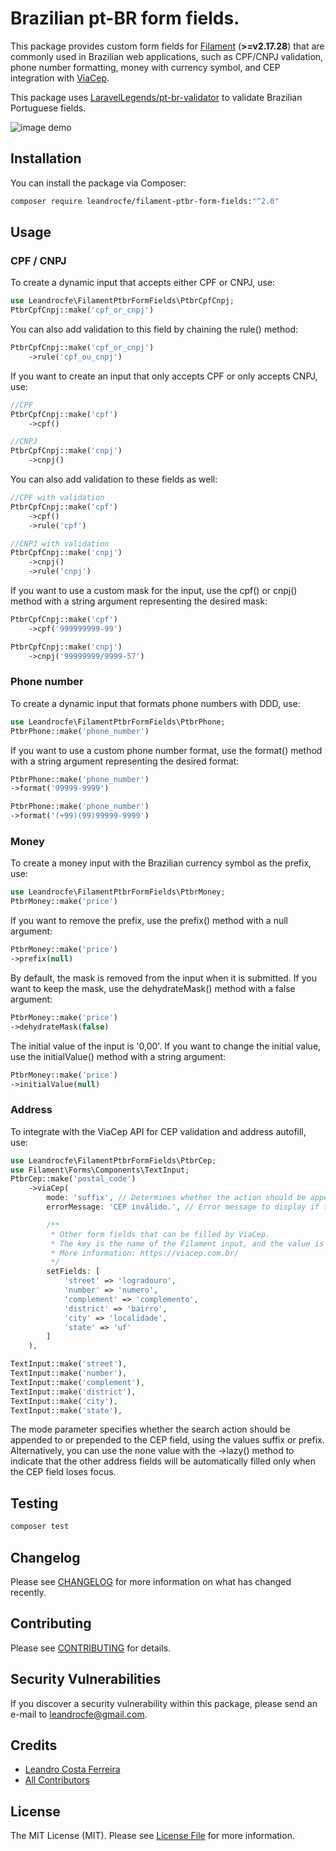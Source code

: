 # Brazilian pt-BR form fields.

This package provides custom form fields for [Filament](https://filamentphp.com/) (**>=v2.17.28**) that are commonly used in Brazilian web applications, such as CPF/CNPJ validation, phone number formatting, money with currency symbol, and CEP integration with [ViaCep](https://viacep.com.br).

This package uses [LaravelLegends/pt-br-validator](https://github.com/LaravelLegends/pt-br-validator) to validate Brazilian Portuguese fields.

![image demo](https://raw.githubusercontent.com/leandrocfe/filament-ptbr-form-fields/develop/screenshots/v1-example.png)

## Installation

You can install the package via Composer:

```bash
composer require leandrocfe/filament-ptbr-form-fields:"^2.0"
```

## Usage

### CPF / CNPJ

To create a dynamic input that accepts either CPF or CNPJ, use:

```php
use Leandrocfe\FilamentPtbrFormFields\PtbrCpfCnpj;
PtbrCpfCnpj::make('cpf_or_cnpj')
```

You can also add validation to this field by chaining the rule() method:

```php
PtbrCpfCnpj::make('cpf_or_cnpj')
    ->rule('cpf_ou_cnpj')
```

If you want to create an input that only accepts CPF or only accepts CNPJ, use:

```php
//CPF
PtbrCpfCnpj::make('cpf')
    ->cpf()
```

```php
//CNPJ
PtbrCpfCnpj::make('cnpj')
    ->cnpj()
```

You can also add validation to these fields as well:

```php
//CPF with validation
PtbrCpfCnpj::make('cpf')
    ->cpf()
    ->rule('cpf')
```

```php
//CNPJ with validation
PtbrCpfCnpj::make('cnpj')
    ->cnpj()
    ->rule('cnpj')
```

If you want to use a custom mask for the input, use the cpf() or cnpj() method with a string argument representing the desired mask:

```php
PtbrCpfCnpj::make('cpf')
    ->cpf('999999999-99')
```

```php
PtbrCpfCnpj::make('cnpj')
    ->cnpj('99999999/9999-57')
```

### Phone number

To create a dynamic input that formats phone numbers with DDD, use:

```php
use Leandrocfe\FilamentPtbrFormFields\PtbrPhone;
PtbrPhone::make('phone_number')
```

If you want to use a custom phone number format, use the format() method with a string argument representing the desired format:

```php
PtbrPhone::make('phone_number')
->format('99999-9999')
```

```php
PtbrPhone::make('phone_number')
->format('(+99)(99)99999-9999')
```

### Money

To create a money input with the Brazilian currency symbol as the prefix, use:

```php
use Leandrocfe\FilamentPtbrFormFields\PtbrMoney;
PtbrMoney::make('price')
```

If you want to remove the prefix, use the prefix() method with a null argument:

```php
PtbrMoney::make('price')
->prefix(null)
```

By default, the mask is removed from the input when it is submitted. If you want to keep the mask, use the dehydrateMask() method with a false argument:

```php
PtbrMoney::make('price')
->dehydrateMask(false)
```

The initial value of the input is '0,00'. If you want to change the initial value, use the initialValue() method with a string argument:

```php
PtbrMoney::make('price')
->initialValue(null)
```

### Address

To integrate with the ViaCep API for CEP validation and address autofill, use:

```php
use Leandrocfe\FilamentPtbrFormFields\PtbrCep;
use Filament\Forms\Components\TextInput;
PtbrCep::make('postal_code')
    ->viaCep(
        mode: 'suffix', // Determines whether the action should be appended to (suffix) or prepended to (prefix) the cep field, or not included at all (none).
        errorMessage: 'CEP inválido.', // Error message to display if the CEP is invalid.

        /**
         * Other form fields that can be filled by ViaCep.
         * The key is the name of the Filament input, and the value is the ViaCep attribute that corresponds to it.
         * More information: https://viacep.com.br/
         */
        setFields: [
            'street' => 'logradouro',
            'number' => 'numero',
            'complement' => 'complemento',
            'district' => 'bairro',
            'city' => 'localidade',
            'state' => 'uf'
        ]
    ),

TextInput::make('street'),
TextInput::make('number'),
TextInput::make('complement'),
TextInput::make('district'),
TextInput::make('city'),
TextInput::make('state'),
```

The mode parameter specifies whether the search action should be appended to or prepended to the CEP field, using the values suffix or prefix. Alternatively, you can use the none value with the ->lazy() method to indicate that the other address fields will be automatically filled only when the CEP field loses focus.

## Testing

```bash
composer test
```

## Changelog

Please see [CHANGELOG](CHANGELOG.md) for more information on what has changed recently.

## Contributing

Please see [CONTRIBUTING](CONTRIBUTING.md) for details.

## Security Vulnerabilities

If you discover a security vulnerability within this package, please send an e-mail to <leandrocfe@gmail.com>.

## Credits

-   [Leandro Costa Ferreira](https://github.com/leandrocfe)
-   [All Contributors](../../contributors)

## License

The MIT License (MIT). Please see [License File](LICENSE.md) for more information.
